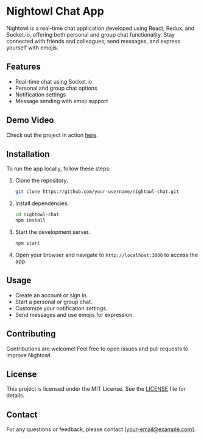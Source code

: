 


# Nightowl Chat App

Nightowl is a real-time chat application developed using React, Redux, and Socket.io, offering both personal and group chat functionality. Stay connected with friends and colleagues, send messages, and express yourself with emojis.

## Features

- Real-time chat using Socket.io
- Personal and group chat options
- Notification settings
- Message sending with emoji support

## Demo Video

Check out the project in action [here](https://www.youtube.com/watch?v=gCsgniy8RxU).

## Installation

To run the app locally, follow these steps:

1. Clone the repository.

   ```bash
   git clone https://github.com/your-username/nightowl-chat.git
   ```

2. Install dependencies.

   ```bash
   cd nightowl-chat
   npm install
   ```

3. Start the development server.

   ```bash
   npm start
   ```

4. Open your browser and navigate to `http://localhost:3000` to access the app.

## Usage

- Create an account or sign in.
- Start a personal or group chat.
- Customize your notification settings.
- Send messages and use emojis for expression.

## Contributing

Contributions are welcome! Feel free to open issues and pull requests to improve Nightowl.

## License

This project is licensed under the MIT License. See the [LICENSE](LICENSE) file for details.

## Contact

For any questions or feedback, please contact [your-email@example.com].

